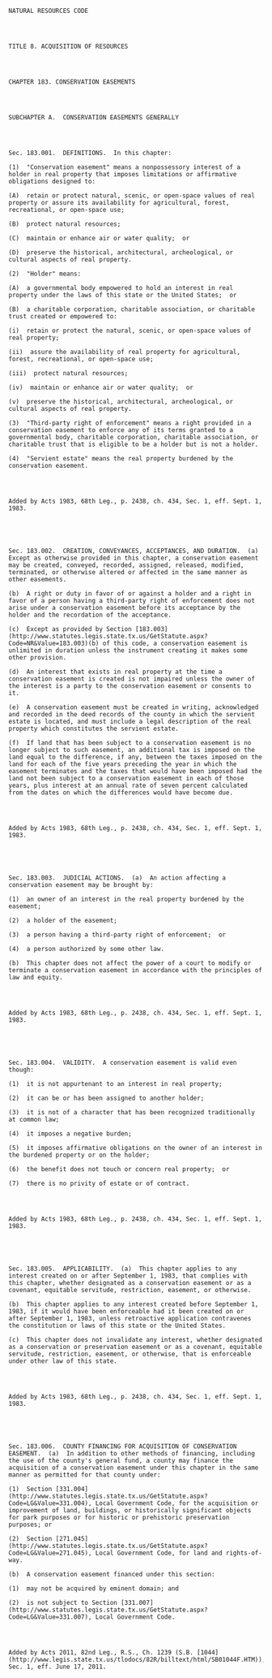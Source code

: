 ﻿
    
    
    	
    					
    
    
    NATURAL RESOURCES CODE
    
      
    
    
    TITLE 8. ACQUISITION OF RESOURCES
    
      
    
    
    CHAPTER 183. CONSERVATION EASEMENTS
    
      
    
    
    SUBCHAPTER A.  CONSERVATION EASEMENTS GENERALLY
    
      
    
    
    Sec. 183.001.  DEFINITIONS.  In this chapter:
    
    (1)  "Conservation easement" means a nonpossessory interest of a holder in real property that imposes limitations or affirmative obligations designed to:
    
    (A)  retain or protect natural, scenic, or open-space values of real property or assure its availability for agricultural, forest, recreational, or open-space use;
    
    (B)  protect natural resources;
    
    (C)  maintain or enhance air or water quality;  or
    
    (D)  preserve the historical, architectural, archeological, or cultural aspects of real property.
    
    (2)  "Holder" means:
    
    (A)  a governmental body empowered to hold an interest in real property under the laws of this state or the United States;  or
    
    (B)  a charitable corporation, charitable association, or charitable trust created or empowered to:
    
    (i)  retain or protect the natural, scenic, or open-space values of real property;
    
    (ii)  assure the availability of real property for agricultural, forest, recreational, or open-space use;
    
    (iii)  protect natural resources;
    
    (iv)  maintain or enhance air or water quality;  or
    
    (v)  preserve the historical, architectural, archeological, or cultural aspects of real property.
    
    (3)  "Third-party right of enforcement" means a right provided in a conservation easement to enforce any of its terms granted to a governmental body, charitable corporation, charitable association, or charitable trust that is eligible to be a holder but is not a holder.
    
    (4)  "Servient estate" means the real property burdened by the conservation easement.
    
    
    
    
    Added by Acts 1983, 68th Leg., p. 2438, ch. 434, Sec. 1, eff. Sept. 1, 1983.
    
    
    
    
    
    Sec. 183.002.  CREATION, CONVEYANCES, ACCEPTANCES, AND DURATION.  (a)  Except as otherwise provided in this chapter, a conservation easement may be created, conveyed, recorded, assigned, released, modified, terminated, or otherwise altered or affected in the same manner as other easements.
    
    (b)  A right or duty in favor of or against a holder and a right in favor of a person having a third-party right of enforcement does not arise under a conservation easement before its acceptance by the holder and the recordation of the acceptance.
    
    (c)  Except as provided by Section [183.003](http://www.statutes.legis.state.tx.us/GetStatute.aspx?Code=NR&Value=183.003)(b) of this code, a conservation easement is unlimited in duration unless the instrument creating it makes some other provision.
    
    (d)  An interest that exists in real property at the time a conservation easement is created is not impaired unless the owner of the interest is a party to the conservation easement or consents to it.
    
    (e)  A conservation easement must be created in writing, acknowledged and recorded in the deed records of the county in which the servient estate is located, and must include a legal description of the real property which constitutes the servient estate.
    
    (f)  If land that has been subject to a conservation easement is no longer subject to such easement, an additional tax is imposed on the land equal to the difference, if any, between the taxes imposed on the land for each of the five years preceding the year in which the easement terminates and the taxes that would have been imposed had the land not been subject to a conservation easement in each of those years, plus interest at an annual rate of seven percent calculated from the dates on which the differences would have become due.
    
    
    
    
    Added by Acts 1983, 68th Leg., p. 2438, ch. 434, Sec. 1, eff. Sept. 1, 1983.
    
    
    
    
    
    Sec. 183.003.  JUDICIAL ACTIONS.  (a)  An action affecting a conservation easement may be brought by:
    
    (1)  an owner of an interest in the real property burdened by the easement;
    
    (2)  a holder of the easement;
    
    (3)  a person having a third-party right of enforcement;  or
    
    (4)  a person authorized by some other law.
    
    (b)  This chapter does not affect the power of a court to modify or terminate a conservation easement in accordance with the principles of law and equity.
    
    
    
    
    Added by Acts 1983, 68th Leg., p. 2438, ch. 434, Sec. 1, eff. Sept. 1, 1983.
    
    
    
    
    
    Sec. 183.004.  VALIDITY.  A conservation easement is valid even though:
    
    (1)  it is not appurtenant to an interest in real property;
    
    (2)  it can be or has been assigned to another holder;
    
    (3)  it is not of a character that has been recognized traditionally at common law;
    
    (4)  it imposes a negative burden;
    
    (5)  it imposes affirmative obligations on the owner of an interest in the burdened property or on the holder;
    
    (6)  the benefit does not touch or concern real property;  or
    
    (7)  there is no privity of estate or of contract.
    
    
    
    
    Added by Acts 1983, 68th Leg., p. 2438, ch. 434, Sec. 1, eff. Sept. 1, 1983.
    
    
    
    
    
    Sec. 183.005.  APPLICABILITY.  (a)  This chapter applies to any interest created on or after September 1, 1983, that complies with this chapter, whether designated as a conservation easement or as a covenant, equitable servitude, restriction, easement, or otherwise.
    
    (b)  This chapter applies to any interest created before September 1, 1983, if it would have been enforceable had it been created on or after September 1, 1983, unless retroactive application contravenes the constitution or laws of this state or the United States.
    
    (c)  This chapter does not invalidate any interest, whether designated as a conservation or preservation easement or as a covenant, equitable servitude, restriction, easement, or otherwise, that is enforceable under other law of this state.
    
    
    
    
    Added by Acts 1983, 68th Leg., p. 2438, ch. 434, Sec. 1, eff. Sept. 1, 1983.
    
    
    
    
    
    Sec. 183.006.  COUNTY FINANCING FOR ACQUISITION OF CONSERVATION EASEMENT.  (a)  In addition to other methods of financing, including the use of the county's general fund, a county may finance the acquisition of a conservation easement under this chapter in the same manner as permitted for that county under:
    
    (1)  Section [331.004](http://www.statutes.legis.state.tx.us/GetStatute.aspx?Code=LG&Value=331.004), Local Government Code, for the acquisition or improvement of land, buildings, or historically significant objects for park purposes or for historic or prehistoric preservation purposes; or
    
    (2)  Section [271.045](http://www.statutes.legis.state.tx.us/GetStatute.aspx?Code=LG&Value=271.045), Local Government Code, for land and rights-of-way.
    
    (b)  A conservation easement financed under this section:
    
    (1)  may not be acquired by eminent domain; and
    
    (2)  is not subject to Section [331.007](http://www.statutes.legis.state.tx.us/GetStatute.aspx?Code=LG&Value=331.007), Local Government Code.
    
    
    
    
    Added by Acts 2011, 82nd Leg., R.S., Ch. 1239 (S.B. [1044](http://www.legis.state.tx.us/tlodocs/82R/billtext/html/SB01044F.HTM)), Sec. 1, eff. June 17, 2011.
    
    
    
    
    				
